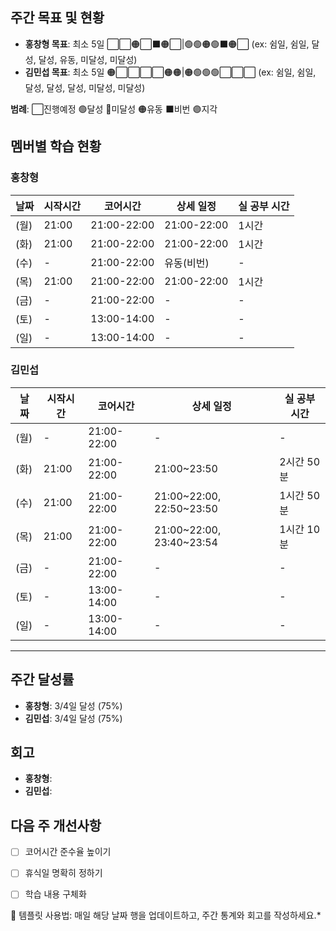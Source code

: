 ## 주간 목표 및 현황
- **홍창형 목표**: 최소 5일 ⬜⬜🟠⬜⬛️🟠⬜|🟢🟢🟠🟢⬛️🟠⬜ (ex: 쉼일, 쉼일, 달성, 달성, 유동, 미달성, 미달성)
- **김민섭 목표**: 최소 5일 🟠⬜⬜⬜⬜🟠🟠|🟠🟢🟢🟢⬜⬜⬜ (ex: 쉼일, 쉼일, 달성, 달성, 달성, 미달성, 미달성)

**범례**: ⬜진행예정 🟢달성 🔴미달성 🟠유동 ⬛️비번 🟣지각 

## 멤버별 학습 현황


### 홍창형
| 날짜 | 시작시간 | 코어시간 | 상세 일정 |실 공부 시간
|------|----------|----------|-----------|-----------|
|  (월) | 21:00 | 21:00-22:00 | 21:00-22:00 | 1시간 |
|  (화) | 21:00 | 21:00-22:00 | 21:00-22:00 | 1시간 |
|  (수) | - | 21:00-22:00 | 유동(비번) | - |
|  (목) | 21:00 | 21:00-22:00 | 21:00-22:00 | 1시간 |
|  (금) | - | 21:00-22:00 | - | - |
|  (토) | - | 13:00-14:00 | - | - |
|  (일) | - | 13:00-14:00 | - | - |

### 김민섭
| 날짜 | 시작시간 | 코어시간 | 상세 일정 |실 공부 시간
|------|----------|----------|-----------|-----------|
|  (월) | - | 21:00-22:00 | - | - |
|  (화) | 21:00 | 21:00-22:00 | 21:00~23:50 | 2시간 50분 |
|  (수) | 21:00 | 21:00-22:00 | 21:00~22:00, 22:50~23:50 | 1시간 50분 |
|  (목) | 21:00 | 21:00-22:00 | 21:00~22:00, 23:40~23:54 | 1시간 10분 |
|  (금) | - | 21:00-22:00 | - | - |
|  (토) | - | 13:00-14:00 | - | - |
|  (일) | - | 13:00-14:00 | - | - |

---

## 주간 달성률
- **홍창형**: 3/4일 달성 (75%)
- **김민섭**: 3/4일 달성 (75%)

## 회고
- **홍창형**:
- **김민섭**:

## 다음 주 개선사항
- [ ] 코어시간 준수율 높이기
- [ ] 휴식일 명확히 정하기
- [ ] 학습 내용 구체화


📝 템플릿 사용법: 매일 해당 날짜 행을 업데이트하고, 주간 통계와 회고를 작성하세요.*
